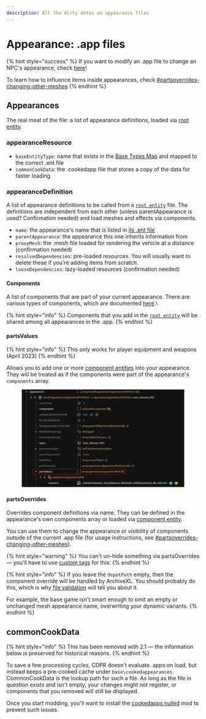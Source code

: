 ```yaml
---
description: All the dirty detes on appearance files
---
```


# Appearance: .app files

{% hint style="success" %}
If you want to modify an .app file to change an NPC's appearance, check [here](../../modding-guides/npcs/appearances-change-the-looks.md#the-.app-file)!

To learn how to influence items inside appearances, check [#partsoverrides-changing-other-meshes](../../modding-guides/items-equipment/influencing-other-items.md#partsoverrides-changing-other-meshes "mention")
{% endhint %}

## Appearances

The real meat of the file: a list of appearance definitions, loaded via [root entity](../entity-.ent-files/#root-entity).&#x20;

### appearanceResource

* `baseEntityType`: name that exists in the [Base Types Map](broken-reference) and mapped to the correct .ent file
* `commonCookData`: the .cookedapp file that stores a copy of the data for faster loading

### appearanceDefinition

A list of appearance definitions to be called from a [`root entity`](../entity-.ent-files/#root-entity)  file. The definitions are independent from each other (unless parentAppearance is used? Confirmation needed) and load meshes and effects via components.

* `name`: the appearance's name that is listed in [its .ent file](../entity-.ent-files/#root-entity)
* `parentAppearance`: the appearance this one inherits information from
* `proxyMesh`: the .mesh file loaded for rendering the vehicle at a distance (confirmation needed)
* `resolvedDependencies`: pre-loaded resources. You will usually want to delete these if you're adding items from scratch.
* `looseDependencies`: lazy-loaded resources (confirmation needed)

#### Components

A list of components that are part of your current appearance. There are various types of components,  which are documented [here](../components/).\


{% hint style="info" %}
Components that you add in the [`root entity`](../entity-.ent-files/#root-entity) will be shared among all appearances in the .app.&#x20;
{% endhint %}

#### partsValues

{% hint style="info" %}
This only works for player equipment and weapons (April 2023)
{% endhint %}

Allows you to add one or more [component entities](../entity-.ent-files/#mesh-component-entity-simple-entity) into your appearance. They will be treated as if the components were part of the appearance's `components` array.

<figure><img src="../../../.gitbook/assets/partsvalues.png" alt=""><figcaption></figcaption></figure>

#### partsOverrides

Overrides component definitions via name. They can be defined in the appearance's own components array or loaded via [component entity](../entity-.ent-files/#mesh-component-entity-simple-entity).&#x20;

You can use them to change the appearance or visibility of components outside of the current .app file (for usage instructions, see [#partsoverrides-changing-other-meshes](../../modding-guides/items-equipment/influencing-other-items.md#partsoverrides-changing-other-meshes "mention")).&#x20;

{% hint style="warning" %}
You can't un-hide something via partsOverrides — you'll have to use [custom tags](../../core-mods-explained/archivexl/archivexl-tags.md#adding-custom-tags) for this.
{% endhint %}

{% hint style="info" %}
If you leave the `depotPath` empty, then the component override will be handled by ArchiveXL. You should probably do this, which is why [file validation](https://app.gitbook.com/s/-MP\_ozZVx2gRZUPXkd4r/wolvenkit-app/file-validation) will tell you about it.

For example, the base game isn't smart enough to omit an empty or unchanged mesh appearance name, overwriting your dynamic variants.
{% endhint %}

## commonCookData

{% hint style="info" %}
This has been removed with 2.1 — the information below is preserved for historical reasons.
{% endhint %}

To save a few processing cycles, CDPR doesn't evaluate .apps on load, but instead keeps a pre-cooked cache under `base\cookedappearances`. CommonCookData is the lookup path for such a file. As long as the file in question exists and isn't empty, your changes might not register, or components that you removed will still be displayed.

Once you start modding, you'll want to install the [cookedapps nulled](https://www.nexusmods.com/cyberpunk2077/mods/3051) mod to prevent such issues.&#x20;

